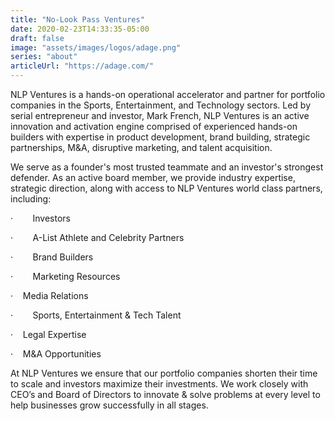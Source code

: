 ```yaml
---
title: "No-Look Pass Ventures"
date: 2020-02-23T14:33:35-05:00
draft: false
image: "assets/images/logos/adage.png"
series: "about"
articleUrl: "https://adage.com/"
---
```

<p class="uk-text-lead">NLP Ventures is a hands-on operational accelerator and partner for portfolio companies in the Sports, Entertainment, and Technology sectors. Led by serial entrepreneur and investor, Mark French, NLP Ventures is an active innovation and activation engine comprised of experienced hands-on builders with expertise in product development, brand building, strategic partnerships, M&A, disruptive marketing, and talent acquisition.</p>
<p>We serve as a founder's most trusted teammate and an investor's strongest defender. As an active board member, we provide industry expertise, strategic direction, along with access to NLP Ventures world class partners, including:</p>
<p>·&nbsp; &nbsp; &nbsp; &nbsp;&nbsp;Investors</p>
<p>·&nbsp; &nbsp; &nbsp; &nbsp;&nbsp;A-List Athlete and Celebrity Partners</p>
<p>·&nbsp; &nbsp; &nbsp; &nbsp;&nbsp;Brand Builders</p>
<p>·&nbsp; &nbsp; &nbsp; &nbsp;&nbsp;Marketing Resources</p>
<p>·&nbsp; &nbsp;     Media Relations</p>
<p>·&nbsp; &nbsp; &nbsp; &nbsp;&nbsp;Sports, Entertainment & Tech Talent</p>
<p>·&nbsp; &nbsp;     Legal Expertise</p>
<p>·&nbsp; &nbsp;     M&A Opportunities</p>

<p>At NLP Ventures we ensure that our portfolio companies shorten their time to scale and investors maximize their investments. We work closely with CEO’s and Board of Directors to innovate & solve problems at every level to help businesses grow successfully in all stages.</p>
